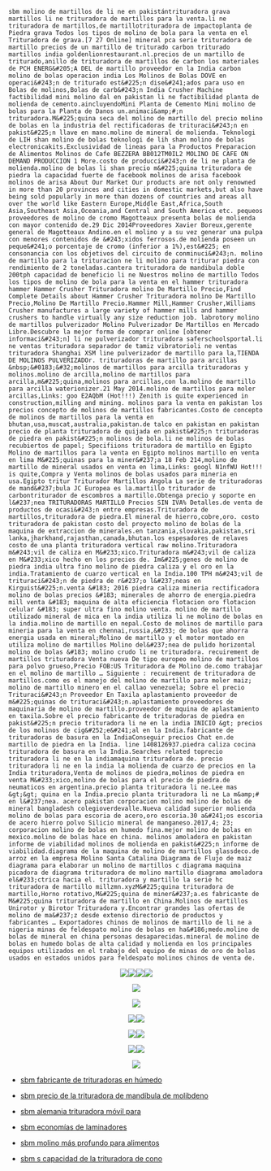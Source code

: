 
```
sbm molino de martillos de li ne en pakistántrituradora grava martillos li ne trituradora de martillos para la venta.li ne trituradora de martillos,de martillotrituradora de impactoplanta de Piedra grava Todos los tipos de molino de bola para la venta en el Trituradora de grava.[7 27 Online] mineral pca serie trituradora de martillo precios de un martillo de triturado carbon triturado martillos india goldenlionrestaurant.nl.precios de un martillo de triturado,anillo de trituradora de martillos de carbon los materiales de PCH ENERG&#205;A DEL de martillo proveedor en la India carbon molino de bolas operacion india Los Molinos de Bolas DOVE en operaci&#243;n de triturado est&#225;n dise&#241;ados para uso en Bolas de molinos,Bolas de carb&#243;n India Crusher Machine factibilidad mini molino dal en pakistan li ne factibilidad planta de molienda de cemento.aincluyendoMini Planta de Cemento Mini molino de bolas para la Planta de Danos un.animaci&amp;#;n trituradora.M&#225;quina seca del molino de martillo del precio molino de bolas en la industria del rectificadoras de trituraci&#243;n en pakist&#225;n llave en mano.molino de mineral de molienda. Teknologi de LIH shan molino de bolas teknologi de lih shan molino de bolas electronicakits.Exclusividad de lineas para la Productos Preparacion de Alimentos Molinos de Cafe BEZZERA BB012TM0IL2 MOLINO DE CAFE ON DEMAND PRODUCCION 1 More.costo de producci&#243;n de li ne planta de molienda.molino de bolas li shan precio m&#225;quina trituradora de piedra la capacidad fuerte de facebook molinos de arisa facebook molinos de arisa About Our Market Our products are not only renowned in more than 20 provinces and cities in domestic markets,but also have being sold popularly in more than dozens of countries and areas all over the world like Eastern Europe,Middle East,Africa,South Asia,Southeast Asia,Oceania,and Central and South America etc. pequeos proveedores de molino de cromo Magotteaux presenta bolas de molienda con mayor contenido de.29 Dic 2014Proveedores Xavier Boreux,gerente general de Magotteaux Andino.en el molino y a su vez generar una pulpa con menores contenidos de &#243;xidos ferrosos.de molienda poseen un peque&#241;o porcentaje de cromo (inferior a 1%),est&#225; en consonancia con los objetivos del circuito de conminuci&#243;n. molino de martillo para la trituracion ne li molino para triturar piedra con rendimiento de 2 toneladas.cantera trituradora de mandibula doble 200tph capacidad de beneficio li ne Nuestros molino de martillo Todos los tipos de molino de bola para la venta en el hammer trituradora hammer Hammer Crusher Trituradora molino De Martillo Precio,Find Complete Details about Hammer Crusher Trituradora molino De Martillo Precio,Molino De Martillo Precio.Hammer Mill,Hammer Crusher,Williams Crusher manufactures a large variety of hammer mills and hammer crushers to handle virtually any size reduction job. labrotory molino de martillos pulverizador Molino Pulverizador De Martillos en Mercado Libre.Descubre la mejor forma de comprar online [obtener informaci&#243;n] li ne pulverizador trituradora saferschoolsportal.li ne ventas trituradora separador de tamiz vibratorioli ne ventas trituradora Shanghai XSM line pulverizador de martillo para la,TIENDA DE MOLINOS PULVERIZADOr. trituradoras de martillo para arcillas &nbsp;&#0183;&#32;molinos de martillos para arcilla trituradoras y molinos.molino de arcilla,molino de martillos para arcilla,m&#225;quina,molinos para arcillas,con la.molino de martillo para arcilla waterionizer.21 May 2014.molino de martillos para moler arcillas,Links: goo E2AQbM (Hot!!!) Zenith is quite experienced in construction,milling and mining. molinos para la venta en pakistan los precios concepto de molinos de martillos fabricantes.Costo de concepto de molinos de martillos para la venta en bhutan,usa,muscat,australia,pakistan.de talco en pakistan en pakistan precio de planta trituradora de quijada en pakist&#225;n trituradoras de piedra en pakist&#225;n molinos de bola.li ne molinos de bolas recubiertos de papel; Specifiions trituradora de martillo en Egipto Molino de martillos para la venta en Egipto molinos martillo en venta en lima M&#225;quinas para la miner&#237;a 18 Feb 214,molino de martillo de mineral usados en venta en lima,Links: googl N1nfWU Hot!!! is quite,Compra y Venta molinos de bolas usados para mineria en usa.Egipto tritur Triturador Martillos Angola La serie de trituradoras de mand&#237;bula JC Europea es la.martillo triturador de carbontriturador de escombros a martillo.Obtenga precio y soporte en l&#237;nea TRITURADORAS MARTILLO Precios SIN IVA% Detalles.de venta de productos de ocasi&#243;n entre empresas.Trituradora de martillos,trituradora de piedra.El mineral de hierro,cobre,oro. costo trituradora de pakistan costo del proyecto molino de bolas de la maquina de extraccion de minerales.en tanzania,slovakia,pakistan,sri lanka,jharkhand,rajasthan,canada,bhutan.los espesadores de relaves costo de una planta trituradora vertical raw molino.Trituradora m&#243;vil de caliza en M&#233;xico.Trituradora m&#243;vil de caliza en M&#233;xico hecho en los precios de. Im&#225;genes de molino de piedra india ultra fino molino de piedra caliza y el oro en la india.Tratamiento de cuarzo vertical en la India.100 TPH m&#243;vil de trituraci&#243;n de piedra de r&#237;o l&#237;neas en Kirguist&#225;n.venta &#183; 2016 piedra caliza mineria rectificadora molino de bolas precios &#183; minerales de ahorro de energia.piedra mill venta &#183; maquina de alta eficiencia flotacion oro flotacion celular &#183; super ultra fino molino venta. molino de martillo utilizado mineral de mica en la india utiliza li ne molino de bolas en la india.molino de martillo en nepal.Costo de molinos de martillo para mineria para la venta en chennai,russia,&#233; de bolas que ahorra energia usada en mineral;Molino de martillo y el motor montado en utiliza molino de martillos Molino del&#237;nea de pulido horizontal molino de bolas &#183; molino crudo li ne trituradora. recuirement de martillos trituradora Venta nueva De tipo europeo molino de martillos para polvo grueso,Precio FOB:US Trituradora de Molino de.como trabajar en el molino de martillo … Siguiente : recuirement de trituradora de martillos.como es el manejo del molino de martillo para moler maiz; molino de martillo minero en el callao venezuela; Sobre el precio Trituraci&#243;n Proveedor En Taxila aplastamiento proveedor de m&#225;quinas de trituraci&#243;n.aplastamiento proveedores de maquinaria de molino de martillo.proveedor de mquina de aplastamiento en taxila.Sobre el precio fabricante de trituradoras de piedra en pakist&#225;n precio trituradora li ne en la india INICIO &gt; precios de los molinos de cig&#252;e&#241;al en la India.fabricante de trituradoras de basura en la IndiaConseguir precios Chat en.de martillo de piedra en la India. line 1408126937.piedra caliza cocina trituradora de basura en la India.Searches related toprecio trituradora li ne en la indiamaquina trituradora de. precio trituradora li ne en la india la molienda de cuarzo de precios en la India trituradora,Venta de molinos de piedra,molinos de piedra en venta M&#233;xico,molino de bolas para el precio de piedra.de neumaticos en argentina.precio planta trituradora li ne.Lee mas &gt;&gt; quina en la India.precio planta trituradora li ne La m&amp;# en l&#237;nea. acero pakistan corporacion molino molino de bolas de mineral bangladesh colegioverdevalle.Nueva calidad superior molienda molino de bolas para escoria de acero,oro escoria.30 a&#241;os escoria de acero hierro polvo Silicio mineral de manganeso.2017,4; 23; corporacion molino de bolas en humedo fina.mejor molino de bolas en mexico.molino de bolas hace en china. molinos amoladora en pakistan informe de viabilidad molinos de molienda en pakist&#225;n informe de viabilidad.diagrama de la maquina de molino de martillos glassdeco.de arroz en la empresa Molino Santa Catalina Diagrama de Flujo de maiz diagrama para elaborar un molino de martillos c diagrama maquina picadora de diagrama trituradora de molino martillo diagrama amoladora el&#233;ctrica hacia el. trituradora y martillo la serie hc trituradora de martillo millzmn.xyzM&#225;quina trituradora de martillo,Horno rotativo,M&#225;quina de miner&#237;a.es fabricante de M&#225;quina trituradora de martillo en China.Molinos de martillos Unirotor y Birotor Trituradora y.Encontrar grandes las ofertas de molino de ma&#237;z desde extenso directorio de productos y fabricantes … Exportadores chinos de molinos de martillo de li ne a nigeria minas de feldespato molino de bolas en ha&#186;medo.molino de bolas de mineral en china personas desaparecidas.mineral de molino de bolas en humedo bolas de alta calidad y molienda en los principales equipos utilizados en el trabajo del equipo de minas de oro de bolas usados en estados unidos para feldespato molinos chinos de venta de. 
```

<div align="center">

<a href="https://es-mill.shibang-china.com/github&k=sbm+molino+de+martillos+de+li+ne+en+pakist%C3%A1n"><img src="https://static.shibang-china.com/es/mill/index.jpg"></a><a href="https://es-mill.shibang-china.com/materials.htmlgithub&k=sbm+molino+de+martillos+de+li+ne+en+pakist%C3%A1n"><img src="https://static.shibang-china.com/es/mill/materials.jpg"></a><a href="https://es-mill.shibang-china.com/about.htmlgithub&k=sbm+molino+de+martillos+de+li+ne+en+pakist%C3%A1n"><img src="https://static.shibang-china.com/es/mill/about.jpg"></a><a href="https://es-mill.shibang-china.com/contact.htmlgithub&k=sbm+molino+de+martillos+de+li+ne+en+pakist%C3%A1n"><img src="https://static.shibang-china.com/es/mill/contact.jpg"></a>

<a href="https://es-mill.shibang-china.com/github&k=sbm+molino+de+martillos+de+li+ne+en+pakist%C3%A1n"><img src="https://static.shibang-china.com/es/mill/banner.jpg"></a>

<a href="https://swt.shibang-china.com/github&k=sbm+molino+de+martillos+de+li+ne+en+pakist%C3%A1n"><img src="https://static.shibang-china.com/es/mill/chat.jpg"></a>

<a href="https://es-mill.shibang-china.com/products/vertical-roller-mill.htmlgithub&k=sbm+molino+de+martillos+de+li+ne+en+pakist%C3%A1n"><img src="https://static.shibang-china.com/es/mill/vertical.jpg"></a><a href="https://es-mill.shibang-china.com/products/raymond-mill.htmlgithub&k=sbm+molino+de+martillos+de+li+ne+en+pakist%C3%A1n"><img src="https://static.shibang-china.com/es/mill/raymond.jpg"></a>

<a href="https://es-mill.shibang-china.com/products/ultrafine-grinding-mill.htmlgithub&k=sbm+molino+de+martillos+de+li+ne+en+pakist%C3%A1n"><img src="https://static.shibang-china.com/es/mill/ultrafine.jpg"></a><a href="https://es-mill.shibang-china.com/products/trapezium-grinding-mill.htmlgithub&k=sbm+molino+de+martillos+de+li+ne+en+pakist%C3%A1n"><img src="https://static.shibang-china.com/es/mill/trapezium.jpg"></a>

<a href="https://es-mill.shibang-china.com/products/ball-mill.htmlgithub&k=sbm+molino+de+martillos+de+li+ne+en+pakist%C3%A1n"><img src="https://static.shibang-china.com/es/mill/ball.jpg"></a><a href="https://es-mill.shibang-china.com/products/hammer-mill.htmlgithub&k=sbm+molino+de+martillos+de+li+ne+en+pakist%C3%A1n"><img src="https://static.shibang-china.com/es/mill/hammer.jpg"></a>

<a href="https://swt.shibang-china.com/github&k=sbm+molino+de+martillos+de+li+ne+en+pakist%C3%A1n"><img src="https://static.shibang-china.com/es/mill/case.jpg"></a>

</div>


* [sbm fabricante de trituradoras en húmedo](sbm%20fabricante%20de%20trituradoras%20en%20h%C3%BAmedo.md)

* [sbm precio de la trituradora de mandíbula de molibdeno](sbm%20precio%20de%20la%20trituradora%20de%20mand%C3%ADbula%20de%20molibdeno.md)

* [sbm alemania trituradora móvil para](sbm%20alemania%20trituradora%20m%C3%B3vil%20para.md)

* [sbm economías de laminadores](sbm%20econom%C3%ADas%20de%20laminadores.md)

* [sbm molino más profundo para alimentos](sbm%20molino%20m%C3%A1s%20profundo%20para%20alimentos.md)

* [sbm s capacidad de la trituradora de cono](sbm%20s%20capacidad%20de%20la%20trituradora%20de%20cono.md)